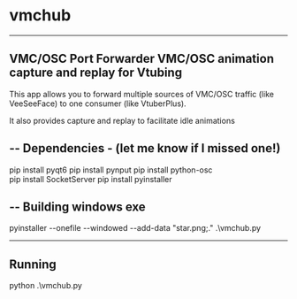 # vmchub
---
VMC/OSC Port Forwarder VMC/OSC animation capture and replay for Vtubing
---
This app allows you to forward multiple sources of VMC/OSC traffic (like VeeSeeFace) to one consumer (like VtuberPlus). 

It also provides capture and replay to facilitate idle animations

--
Dependencies - (let me know if I missed one!)
--

pip install pyqt6
pip install pynput
pip install python-osc       
pip install SocketServer 
pip install pyinstaller 

--
Building windows exe
--
pyinstaller --onefile --windowed --add-data "star.png;." .\vmchub.py

---
Running
---
python .\vmchub.py
